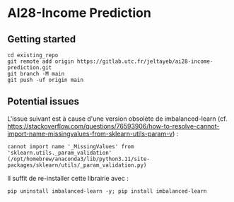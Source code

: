 # AI28-Income Prediction

## Getting started
```
cd existing_repo
git remote add origin https://gitlab.utc.fr/jeltayeb/ai28-income-prediction.git
git branch -M main
git push -uf origin main
```

## Potential issues
L'issue suivant est à cause d'une version obsolète de imbalanced-learn (cf. https://stackoverflow.com/questions/76593906/how-to-resolve-cannot-import-name-missingvalues-from-sklearn-utils-param-v) :
```
cannot import name '_MissingValues' from 'sklearn.utils._param_validation' (/opt/homebrew/anaconda3/lib/python3.11/site-packages/sklearn/utils/_param_validation.py)
```
Il suffit de re-installer cette librairie avec :
```
pip uninstall imbalanced-learn -y; pip install imbalanced-learn
```

